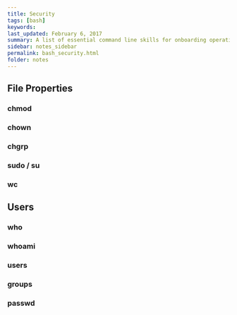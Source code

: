 ```yaml
---
title: Security 
tags: [bash]
keywords:  
last_updated: February 6, 2017
summary: A list of essential command line skills for onboarding operations team members.
sidebar: notes_sidebar
permalink: bash_security.html
folder: notes 
---
```


## File Properties

### chmod 

### chown 

### chgrp 

### sudo / su

### wc  

## Users

### who 

### whoami 

### users 

### groups 

### passwd 
